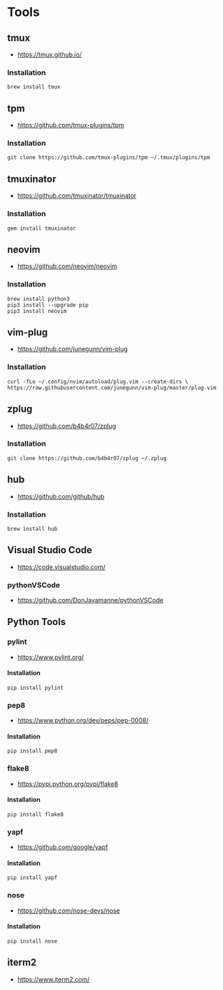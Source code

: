 # Tools

## tmux
* https://tmux.github.io/

### Installation
    brew install tmux

## tpm
* https://github.com/tmux-plugins/tpm

### Installation
    git clone https://github.com/tmux-plugins/tpm ~/.tmux/plugins/tpm

## tmuxinator
* https://github.com/tmuxinator/tmuxinator

### Installation
	gem install tmuxinator

## neovim
* https://github.com/neovim/neovim

### Installation
	brew install python3
	pip3 install --upgrade pip
	pip3 install neovim

## vim-plug
* https://github.com/junegunn/vim-plug

### Installation
    curl -fLo ~/.config/nvim/autoload/plug.vim --create-dirs \
    https://raw.githubusercontent.com/junegunn/vim-plug/master/plug.vim

## zplug    
* https://github.com/b4b4r07/zplug

### Installation
    git clone https://github.com/b4b4r07/zplug ~/.zplug

## hub
* https://github.com/github/hub

### Installation
    brew install hub

## Visual Studio Code
* https://code.visualstudio.com/

### pythonVSCode
* https://github.com/DonJayamanne/pythonVSCode

## Python Tools
### pylint
* https://www.pylint.org/

#### Installation
    pip install pylint

### pep8
* https://www.python.org/dev/peps/pep-0008/

#### Installation
    pip install pep8

### flake8
* https://pypi.python.org/pypi/flake8

#### Installation
    pip install flake8

### yapf
* https://github.com/google/yapf

#### Installation
    pip install yapf

### nose
* https://github.com/nose-devs/nose

#### Installation
    pip install nose

## iterm2
* https://www.iterm2.com/
